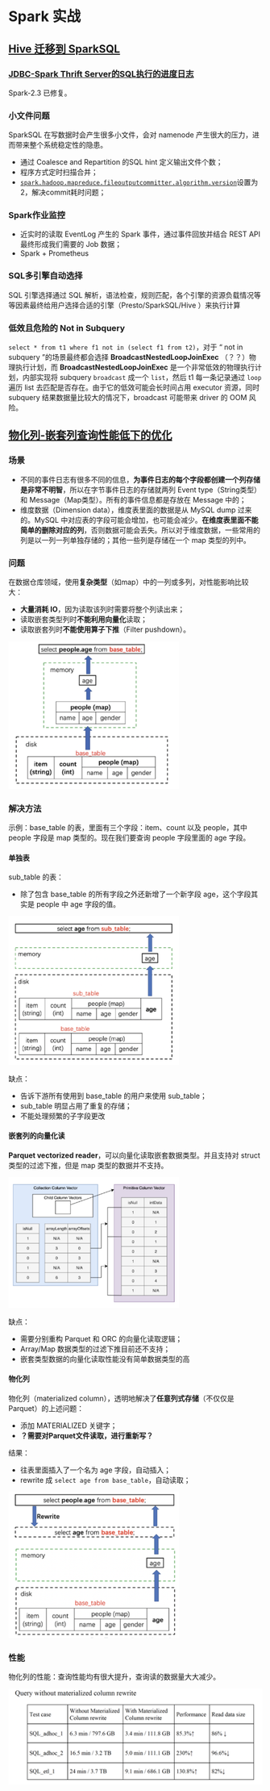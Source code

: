 # Spark 实战







## [Hive 迁移到 SparkSQL](https://mp.weixin.qq.com/s?__biz=MzA5MTc0NTMwNQ==&mid=2650718982&idx=1&sn=7687fb3360072885b6cb0a264b067f07)

### [JDBC-Spark Thrift Server的SQL执行的进度日志](https://github.com/apache/spark/pull/19961)

Spark-2.3 已修复。

### 小文件问题

SparkSQL 在写数据时会产生很多小文件，会对 namenode 产生很大的压力，进而带来整个系统稳定性的隐患。

- 通过 Coalesce and Repartition 的SQL hint 定义输出文件个数；
- 程序方式定时扫描合并；
- [`spark.hadoop.mapreduce.fileoutputcommitter.algorithm.version`](../spark_output.md)设置为2，解决commit耗时问题；

### Spark作业监控

- 近实时的读取 EventLog 产生的 Spark 事件，通过事件回放并结合 REST API 最终形成我们需要的 Job 数据；
- Spark + Prometheus

### SQL多引擎自动选择

 SQL 引擎选择通过 SQL 解析，语法检查，规则匹配，各个引擎的资源负载情况等等因素最终给用户选择合适的引擎（Presto/SparkSQL/Hive ）来执行计算

### 低效且危险的 Not in Subquery

`select * from t1 where f1 not in (select f1 from t2)`，对于 “ not in subquery ”的场景最终都会选择 **BroadcastNestedLoopJoinExec** （？？）物理执行计划，而 **BroadcastNestedLoopJoinExec** 是一个非常低效的物理执行计划，内部实现将 subquery `broadcast` 成一个 `list`，然后 t1 每一条记录通过 `loop` 遍历 list 去匹配是否存在。由于它的低效可能会长时间占用 executor 资源，同时 subquery 结果数据量比较大的情况下，broadcast 可能带来 driver 的 OOM 风险。



## [物化列-嵌套列查询性能低下的优化](https://mp.weixin.qq.com/s/8mOsNJ7VCAH2OYP2T5T9Zg)

### 场景

- 不同的事件日志有很多不同的信息，**为事件日志的每个字段都创建一个列存储是非常不明智**，所以在字节事件日志的存储就两列 Event type（String类型）和 Message（Map类型）。所有的事件信息都是存放在 Message 中的；
- 维度数据（Dimension data），维度表里面的数据是从 MySQL dump 过来的。MySQL 中对应表的字段可能会增加，也可能会减少。**在维度表里面不能简单的删除对应的列**，否则数据可能会丢失。所以对于维度数据，一些常用的列是以一列一列单独存储的；其他一些列是存储在一个 map 类型的列中。

### 问题

在数据仓库领域，使用**复杂类型**（如map）中的一列或多列，对性能影响比较大：

- **大量消耗 IO**，因为读取该列时需要将整个列读出来；
- 读取嵌套类型列时**不能利用向量化**读取；
- 读取嵌套列时**不能使用算子下推**（Filter pushdown）。

<img src="pics/nested_column.png" alt="nested_column" style="zoom: 33%;" />

### 解决方法

示例：base_table 的表，里面有三个字段：item、count 以及 people，其中 people 字段是 map 类型的。现在我们要查询 people 字段里面的 age 字段。

#### 单独表

sub_table 的表：

- 除了包含 base_table 的所有字段之外还新增了一个新字段 age，这个字段其实是 people 中 age 字段的值。

<img src="pics/image-20220418182438469.png" alt="image-20220418182438469" style="zoom: 33%;" />

缺点：

- 告诉下游所有使用到 base_table 的用户来使用 sub_table；
- sub_table 明显占用了重复的存储；
- 不能处理频繁的子字段更改

#### 嵌套列的向量化读

**Parquet vectorized reader**，可以向量化读取嵌套数据类型。并且支持对 struct 类型的过滤下推，但是 map 类型的数据并不支持。

<img src="pics/image-20220418183022475.png" alt="image-20220418183022475" style="zoom:33%;" />

缺点：

- 需要分别重构 Parquet 和 ORC 的向量化读取逻辑；
- Array/Map 数据类型的过滤下推目前还不支持；
- 嵌套类型数据的向量化读取性能没有简单数据类型的高

#### 物化列

物化列（materialized column），透明地解决了**任意列式存储**（不仅仅是Parquet）的上述问题：

- 添加 MATERIALIZED 关键字；
- **？需要对Parquet文件读取，进行重新写？**

结果：

- 往表里面插入了一个名为 age 字段，自动插入；
- rewrite 成 `select age from base_table`，自动读取；

<img src="pics/image-20220418183654148.png" alt="image-20220418183654148" style="zoom:33%;" />

### 性能

物化列的性能：查询性能均有很大提升，查询读的数据量大大减少。

![图片](pics/640.png)

